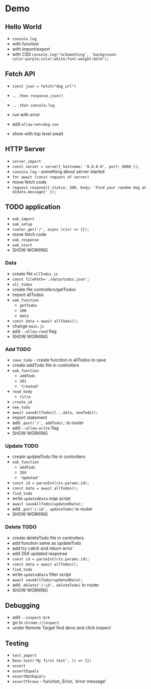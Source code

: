 # Demo

## Hello World

- `console.log`
- with function
- with import/export
- with CSS `console.log('%cSomething', 'background-color:purple;color:white;font-weight:bold');`

## Fetch API

- `const json = fetch("dog_url")`
- ... `.then response.json()`
- ... `.then console.log`
- run with error
- add `allow-net=dog.ceo`

- show with top level await

## HTTP Server

- `server_import`
- `const server = serve({ hostname: '0.0.0.0', port: 8080 });`
- `console.log` - something about server started
- `for await (const request of server)`
- move fetch code
- `request.respond({ status: 200, body: 'Find your random dog at ${data.message}' });`

## TODO application

- `oak_import`
- `oak_setup`
- `router.get('/', async (ctx) => {});`
- move fetch code
- `oak_response`
- `oak_start`
- SHOW WORKING

### Data

- create file `allTodos.js`
- `const filePath='./data/todos.json';`
- `all_todos`
- create file controllers/getTodos
- import allTodos
- `oak_function`
  - `getTodos`
  - `200`
  - `data`
- `const data = await allTodos();`
- change `main.js`
- add `--allow-read` flag
- SHOW WORKING

### Add TODO

- `save_todo` - create function in allTodos to save
- create addTodo file in controllers
- `oak_function`
  - `addTodo`
  - `201`
  - `'Created'`
- `read_body`
  - `title`
- `create_id`
- `new_todo`
- `await saveAllTodos([...data, newTodo]);`
- import statement
- add `.post('/', addTodo);` to router
- add `--allow-write` flag
- SHOW WORKING

### Update TODO

- create updateTodo file in controllers
- `oak_function`
  - `addTodo`
  - `204`
  - `'Updated'`
- `const id = parseInt(ctx.params.id);`
- `const data = await allTodos();`
- `find_todo`
- write `updatedData` map script
- `await saveAllTodos(updatedData);`
- add `.put('/:id', updateTodo)` to router
- SHOW WORKING

### Delete TODO

- create deleteTodo file in controllers
- add function same as updateTodo
- add try catch and return error
- add 204 updated response
- `const id = parseInt(ctx.params.id);`
- `const data = await allTodos();`
- `find_todo`
- write `updatedData` filter script
- `await saveAllTodos(updatedData);`
- add `.delete('/:id', deleteTodo)` to router
- SHOW WORKING

## Debugging

- add `--inspect-brk`
- go to `chrome://inspect`
- under Remote Target find deno and click inspect

## Testing

- `test_import`
- `Deno.test('My first test', () => {})`
- `assert`
- `assertEquals`
- `assertNotEquals`
- `assertThrows` - function, Error, 'error message'
